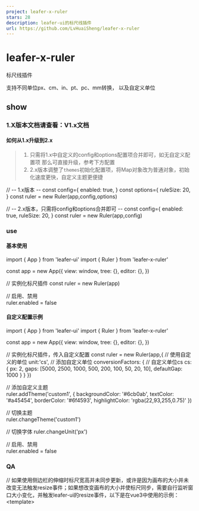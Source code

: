 ```yaml
---
project: leafer-x-ruler
stars: 28
description: leafer-ui的标尺线插件
url: https://github.com/LvHuaiSheng/leafer-x-ruler
---
```


leafer-x-ruler
==============

标尺线插件

支持不同单位px、cm、in、pt、pc、mm转换， 以及自定义单位

show
----

### 1.X版本文档请查看：V1.x文档

#### 如何从1.x升级到2.x

> 1.  只需将1.x中自定义的config和options配置项合并即可，如无自定义配置项 那么可直接升级，参考下方配置
> 2.  2.x版本调整了`themes`初始化配置项，将Map对象改为普通对象，初始化速度更快，自定义主题更便捷

// -- 1.x版本 --
const config\={
  enabled: true,
}
const options\={
  ruleSize: 20,
}
const ruler \= new Ruler(app,config,options)

// -- 2.x版本，只需将config和options合并即可 --
const config\={
  enabled: true,
  ruleSize: 20,
}
const ruler \= new Ruler(app,config)

### use

#### 基本使用

import { App } from 'leafer-ui'
import { Ruler } from 'leafer-x-ruler'

const app \= new App({
  view: window,
  tree: {},
  editor: {},
})

// 实例化标尺插件
const ruler \= new Ruler(app)

// 启用、禁用  
ruler.enabled \= false

#### 自定义配置示例

import { App } from 'leafer-ui'
import { Ruler } from 'leafer-x-ruler'

const app \= new App({
  view: window,
  tree: {},
  editor: {},
})

// 实例化标尺插件，传入自定义配置
const ruler \= new Ruler(app,{
  // 使用自定义的单位
  unit:'cs',
  // 添加自定义单位
  conversionFactors: {
    // 自定义单位cs
    cs: {
      px: 2,
      gaps: \[5000, 2500, 1000, 500, 200, 100, 50, 20, 10\],
      defaultGap: 1000
    }
  }
})

// 添加自定义主题  
ruler.addTheme('custom1', {
  backgroundColor: '#6cb0ab',
  textColor: '#a45454',
  borderColor: '#6f4593',
  highlightColor: 'rgba(22,93,255,0.75)'
})

// 切换主题  
ruler.changeTheme('custom1')

// 切换字体
ruler.changeUnit('px')

// 启用、禁用  
ruler.enabled \= false

### QA

// 如果使用侧边栏的伸缩时标尺宽高并未同步更新，或许是因为画布的大小并未改变无法触发resize事件；如果想改变画布的大小并使标尺同步，需要自行监听窗口大小变化，并触发leafer-ui的resize事件，以下是在vue3中使用的示例： 
<template\>
  <div ref\="divRef"\></div\>
</template\>
<script lang\="ts" setup\>
  import {useResizeObserver} from "@vueuse/core";

  const divRef \= ref()

  onMounted(() \=> {
      useResizeObserver(divRef, (entries) \=> {
        const \[entry\] \= entries
        const { width, height } \= entry.contentRect
        // 这步是为了触发leafer-ui的resize事件，标尺在监听到resize事件后会重新渲染
        leafer.app.resize({ width, height })
      })
  })
</script\>

内置属性
----

属性

说明

操作方式

类型

示例值

默认

enabled

启用、禁用

get / set

boolean

true

true

theme

使用主题名称

get / set

string

dark

light

rulerLeafer

标尺线层Leafer

get

Leafer

\-

\-

config

标尺设置

set

RulerConfig

\-

\-

内置方法
----

方法

说明

参数类型

示例值

changeEnabled

启用、禁用

(boolean)

true

addTheme

添加自定义主题

(string,ThemeOption)

\-

removeTheme

移除自定义主题

(string)

\-

changeTheme

切换主题

(string)

\-

addUnit

添加自定义单位

(string,ConversionFactor)

\-

removeUnit

移除自定义单位

(string)

\-

changeUnit

切换单位

(string)

cm

forceRender

强制渲染

\-

#### RulerConfig

type RulerConfig \= {
  /\*\*
   \* 是否启用标尺线
   \*/
  enabled?: boolean
  /\*\*
   \* 标尺线主题，默认light，可选（light：明亮，dark：暗黑）
   \*/
  theme?: string,
  /\*\*
   \* 单位 默认px，内置了px、cm、in、pt、pc、mm
   \*/
  unit?: string,
  /\*\*
   \* 标尺宽高
   \*/
  ruleSize?: number; 
  /\*\*
   \* 字体大小
   \*/
  fontSize?: number;
  /\*\*
   \* 主题，默认存在明亮、暗黑主图
   \*/
  themes?: {\[key: string\]: ThemeOption}
  /\*\*
   \* 定义单位转换因子 (每单位对应的像素数)，（可从源码内查看预设定义）
   \*/
  conversionFactors?: {\[key: string\]: ConversionFactor}; 
}

#### ThemeOption

type ThemeOption \= {
  /\*\*
   \* 背景色
   \*/
  backgroundColor: string,
  /\*\*
   \* 文字颜色
   \*/
  textColor: string,
  /\*\*
   \* 边框颜色
   \*/
  borderColor: string,
  /\*\*
   \* 高亮颜色
   \*/
  highlightColor: string
}

#### ConversionFactor

export interface ConversionFactor {
  /\*\*
   \* 自定义单位对应的像素数，比如英寸单位：1英寸对应96px，那这里就是96
   \*/
  px: number

  /\*\*
   \* 缩放倍率，对应缩放比例：\[0.02, 0.03, 0.05, 0.1, 0.2, 0.5, 1, 2, 5\]
   \*/
  gaps: number\[\]

  /\*\*
   \* 默认缩放倍率（如果没有匹配到缩放比例对应的倍率，则使用默认值defaultGap）
   \*/
  defaultGap: number
}

运行源码
----

npm run start # 开始运行项目

npm run build # 打包插件代码，同时会创建types

npm run test # 自动化测试

usage
-----

### install

npm i leafer-x-ruler
